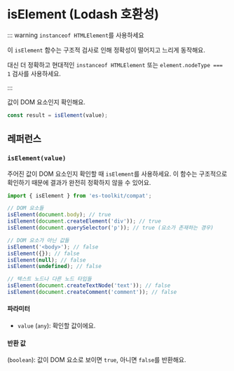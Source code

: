 # isElement (Lodash 호환성)

::: warning `instanceof HTMLElement`를 사용하세요

이 `isElement` 함수는 구조적 검사로 인해 정확성이 떨어지고 느리게 동작해요.

대신 더 정확하고 현대적인 `instanceof HTMLElement` 또는 `element.nodeType === 1` 검사를 사용하세요.

:::

값이 DOM 요소인지 확인해요.

```typescript
const result = isElement(value);
```

## 레퍼런스

### `isElement(value)`

주어진 값이 DOM 요소인지 확인할 때 `isElement`를 사용하세요. 이 함수는 구조적으로 확인하기 때문에 결과가 완전히 정확하지 않을 수 있어요.

```typescript
import { isElement } from 'es-toolkit/compat';

// DOM 요소들
isElement(document.body); // true
isElement(document.createElement('div')); // true
isElement(document.querySelector('p')); // true (요소가 존재하는 경우)

// DOM 요소가 아닌 값들
isElement('<body>'); // false
isElement({}); // false
isElement(null); // false
isElement(undefined); // false

// 텍스트 노드나 다른 노드 타입들
isElement(document.createTextNode('text')); // false
isElement(document.createComment('comment')); // false
```

#### 파라미터

- `value` (`any`): 확인할 값이에요.

#### 반환 값

(`boolean`): 값이 DOM 요소로 보이면 `true`, 아니면 `false`를 반환해요.
